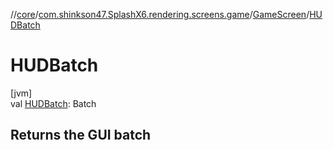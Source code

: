 //[core](../../../index.md)/[com.shinkson47.SplashX6.rendering.screens.game](../index.md)/[GameScreen](index.md)/[HUDBatch](-h-u-d-batch.md)

# HUDBatch

[jvm]\
val [HUDBatch](-h-u-d-batch.md): Batch

<h2>Returns the GUI batch</h2>

